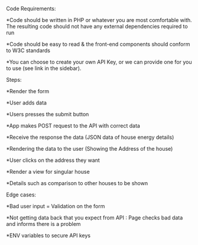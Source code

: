 Code Requirements:

\*Code should be written in PHP or whatever you are most comfortable with. The resulting code should not have any external dependencies required to run

\*Code should be easy to read & the front-end components should conform to W3C standards

\*You can choose to create your own API Key, or we can provide one for you to use (see link in the sidebar).

Steps:

\*Render the form

\*User adds data

\*Users presses the submit button

\*App makes POST request to the API with correct data

\*Receive the response the data (JSON data of house energy details)

\*Rendering the data to the user (Showing the Address of the house)

\*User clicks on the address they want

\*Render a view for singular house

\*Details such as comparison to other houses to be shown

Edge cases:

\*Bad user input = Validation on the form

\*Not getting data back that you expect from API : Page checks bad data and informs there is a problem

\*ENV variables to secure API keys
